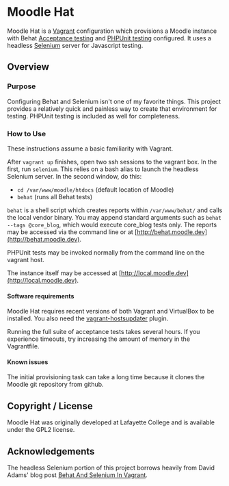 # Moodle Hat

Moodle Hat is a [Vagrant](http://vagrantup.com) configuration which provisions a Moodle instance with Behat [Acceptance testing](https://docs.moodle.org/dev/Acceptance_testing) and [PHPUnit testing](https://docs.moodle.org/dev/PHPUnit) configured. It uses a headless [Selenium](http://www.seleniumhq.org/) server for Javascript testing.

## Overview

### Purpose

Configuring Behat and Selenium isn't one of my favorite things. This project provides a relatively quick and painless way to create that environment for testing. PHPUnit testing is included as well for completeness.

### How to Use

These instructions assume a basic familiarity with Vagrant.

After `vagrant up` finishes, open two ssh sessions to the vagrant box. In the first, run `selenium`. This relies on a bash alias to launch the headless Selenium server. In the second window, do this:

- `cd /var/www/moodle/htdocs` (default location of Moodle)
- `behat` (runs all Behat tests)

`behat` is a shell script which creates reports within `/var/www/behat/` and calls the local vendor binary. You may append standard arguments such as `behat --tags @core_blog`, which would execute core_blog tests only. The reports may be accessed via the command line or at [http://behat.moodle.dev](http://behat.moodle.dev).

PHPUnit tests may be invoked normally from the command line on the vagrant host.

The instance itself may be accessed at [http://local.moodle.dev](http://local.moodle.dev).

#### Software requirements

Moodle Hat requires recent versions of both Vagrant and VirtualBox to be installed. You also need the [vagrant-hostsupdater](https://github.com/cogitatio/vagrant-hostsupdater) plugin.

Running the full suite of acceptance tests takes several hours. If you experience timeouts, try increasing the amount of memory in the Vagrantfile.

#### Known issues

The initial provisioning task can take a long time because it clones the Moodle git repository from github.

## Copyright / License

Moodle Hat was originally developed at Lafayette College and is available under the GPL2 license.

## Acknowledgements

The headless Selenium portion of this project borrows heavily from David Adams' blog post [Behat And Selenium In Vagrant](http://programmingarehard.com/2014/03/17/behat-and-selenium-in-vagrant.html).
